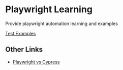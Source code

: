 # Playwright Learning

Provide playwright automation learning and examples

[Test Examples](tests)

## Other Links
- [Playwright vs Cypress](docs/playwright-vs-cypress.md)
